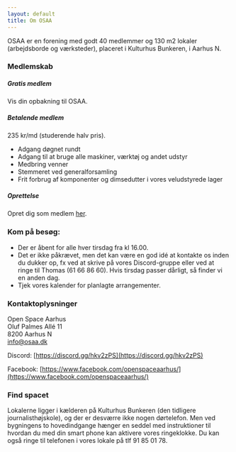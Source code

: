 ```yaml
---
layout: default
title: Om OSAA
---
```


OSAA er en forening med godt 40 medlemmer og 130 m2 lokaler (arbejdsborde og værksteder), placeret i Kulturhus Bunkeren, i Aarhus N.

### Medlemskab

##### Gratis medlem

Vis din opbakning til OSAA.

##### Betalende medlem

235 kr/md (studerende halv pris).

+ Adgang døgnet rundt
+ Adgang til at bruge alle maskiner, værktøj og andet udstyr
+ Medbring venner
+ Stemmeret ved generalforsamling
+ Frit forbrug af komponenter og dimsedutter i vores veludstyrede lager

##### Oprettelse

Opret dig som medlem [her](hal.osaa.dk).

### Kom på besøg:
+ Der er åbent for alle hver tirsdag fra kl 16.00.
+ Det er ikke påkrævet, men det kan være en god idé at kontakte os inden du dukker op, fx ved at skrive på vores Discord-gruppe eller ved at ringe til Thomas (61 66 86 60). Hvis tirsdag passer dårligt, så finder vi en anden dag.
+ Tjek vores kalender for planlagte arrangementer.

### Kontaktoplysninger

Open Space Aarhus <br>
Oluf Palmes Allé 11 <br>
8200 Aarhus N <br>
<info@osaa.dk> <br>

Discord: [https://discord.gg/hkv2zPS](https://discord.gg/hkv2zPS)

Facebook: [https://www.facebook.com/openspaceaarhus/](https://www.facebook.com/openspaceaarhus/)

### Find spacet

Lokalerne ligger i kælderen på Kulturhus Bunkeren (den tidligere journalisthøjskole), og der er desværre ikke nogen dørtelefon. Men ved bygningens to hovedindgange hænger en seddel med instruktioner til hvordan du med din smart phone kan aktivere vores ringeklokke. Du kan også ringe til telefonen i vores lokale på tlf 91 85 01 78.
